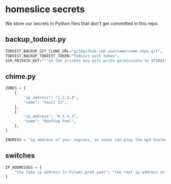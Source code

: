 # homeslice secrets

We store our secrets in Python files that don't get committed in this repo.

## backup_todoist.py

```python
TODOIST_BACKUP_GIT_CLONE_URL="git@github.com:username/some-repo.git",
TODOIST_BACKUP_TODOIST_TOKEN="Todoist auth token",
SSH_PRIVATE_KEY="""an SSH private key with write permissions to $TODOIST_BACKUP_GIT_CLONE"
```

## chime.py

```python
ZONES = [
    {
        "ip_address": "1.2.3.4",
        "name": "Vault 13",
    },
    {
        "ip_address": "6.5.4.3",
        "name": "Rooftop Pool",
    },
]

INGRESS = "ip address of your ingress, so sonos can play the mp3 hosted on your persistent volume"
```

## switches

```python
IP_ADDRESSES = {
    "the fake ip address in Pulumi.prod.yaml": "the real ip address on your network"
}
```
